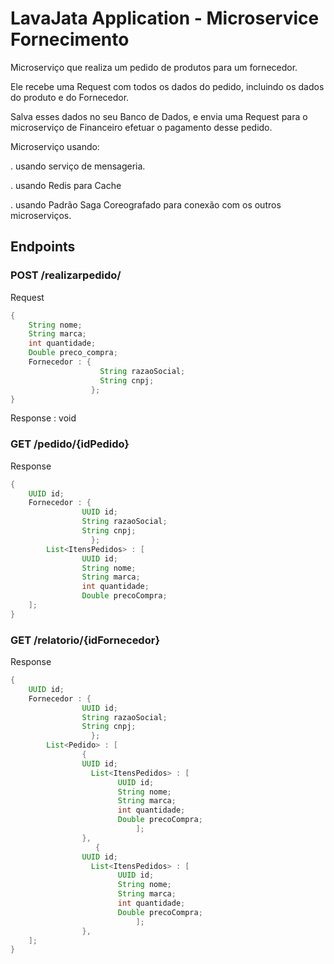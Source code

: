 # LavaJata Application - Microservice Fornecimento

Microserviço que realiza um pedido de produtos para um fornecedor. 

Ele recebe uma Request com todos os dados do pedido, incluindo os dados do produto e do Fornecedor. 

Salva esses dados no seu Banco de Dados, e envia uma Request para o microserviço de Financeiro efetuar o 
pagamento desse pedido. 

Microserviço usando: 

. usando serviço de mensageria.

. usando Redis para Cache

. usando Padrão Saga Coreografado para conexão com os outros microserviços.

## Endpoints

### POST /realizarpedido/

Request 
```java
{
	String nome;
	String marca;
	int quantidade;
	Double preco_compra;
	Fornecedor : {
		            String razaoSocial;
		            String cnpj;
                  };
}
```

Response : void

### GET /pedido/{idPedido}

Response 
```java
{
	UUID id;
	Fornecedor : {
                UUID id;
                String razaoSocial;
                String cnpj;
                  };
        List<ItensPedidos> : [
                UUID id;
                String nome;
                String marca;
                int quantidade;
                Double precoCompra;
    ];
}
```


### GET /relatorio/{idFornecedor}

Response 
```java
{
	UUID id;
	Fornecedor : {
                UUID id;
                String razaoSocial;
                String cnpj;
                  };
        List<Pedido> : [
                {
                UUID id;
                  List<ItensPedidos> : [
                        UUID id;
                        String nome;
                        String marca;
                        int quantidade;
                        Double precoCompra;
                            ];
                },
                   {
                UUID id;
                  List<ItensPedidos> : [
                        UUID id;
                        String nome;
                        String marca;
                        int quantidade;
                        Double precoCompra;
                            ];
                },
    ];
}
```
